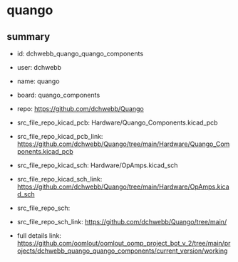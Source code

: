 # quango
 
## summary 
* id: dchwebb_quango_quango_components
* user: dchwebb
* name: quango
* board: quango_components
* repo: https://github.com/dchwebb/Quango
* src_file_repo_kicad_pcb: Hardware/Quango_Components.kicad_pcb
* src_file_repo_kicad_pcb_link: https://github.com/dchwebb/Quango/tree/main/Hardware/Quango_Components.kicad_pcb
* src_file_repo_kicad_sch: Hardware/OpAmps.kicad_sch
* src_file_repo_kicad_sch_link: https://github.com/dchwebb/Quango/tree/main/Hardware/OpAmps.kicad_sch

* src_file_repo_sch: 
* src_file_repo_sch_link: https://github.com/dchwebb/Quango/tree/main/
* full details link: https://github.com/oomlout/oomlout_oomp_project_bot_v_2/tree/main/projects/dchwebb_quango_quango_components/current_version/working  






